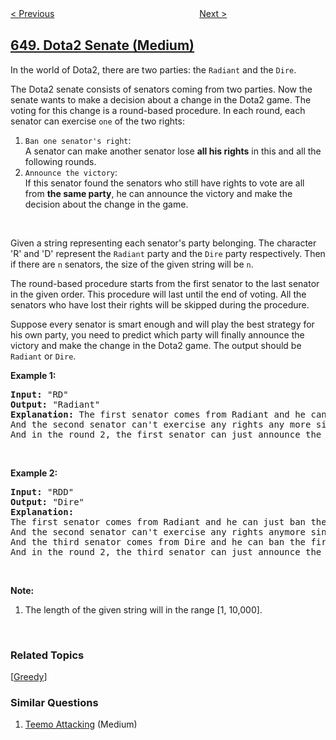 <!--|This file generated by command(leetcode description); DO NOT EDIT.    |-->
<!--+----------------------------------------------------------------------+-->
<!--|@author    openset <openset.wang@gmail.com>                           |-->
<!--|@link      https://github.com/openset                                 |-->
<!--|@home      https://github.com/tonymontaro/leetcode-hints                        |-->
<!--+----------------------------------------------------------------------+-->

[< Previous](https://github.com/tonymontaro/leetcode-hints/tree/master/problems/replace-words "Replace Words")
　　　　　　　　　　　　　　　　
[Next >](https://github.com/tonymontaro/leetcode-hints/tree/master/problems/2-keys-keyboard "2 Keys Keyboard")

## [649. Dota2 Senate (Medium)](https://leetcode.com/problems/dota2-senate "Dota2 参议院")

<p>In the world of Dota2, there are two parties: the <code>Radiant</code> and the <code>Dire</code>.</p>

<p>The Dota2 senate consists of senators coming from two parties. Now the senate wants to make a decision about a change in the Dota2 game. The voting for this change is a round-based procedure. In each round, each senator can exercise <code>one</code> of the two rights:</p>

<ol>
	<li><code>Ban one senator&#39;s right</code>:<br />
	A senator can make another senator lose <b>all his rights</b> in this and all the following rounds.</li>
	<li><code>Announce the victory</code>:<br />
	If this senator found the senators who still have rights to vote are all from <b>the same party</b>, he can announce the victory and make the decision about the change in the game.</li>
</ol>

<p>&nbsp;</p>

<p>Given a string representing each senator&#39;s party belonging. The character &#39;R&#39; and &#39;D&#39; represent the <code>Radiant</code> party and the <code>Dire</code> party respectively. Then if there are <code>n</code> senators, the size of the given string will be <code>n</code>.</p>

<p>The round-based procedure starts from the first senator to the last senator in the given order. This procedure will last until the end of voting. All the senators who have lost their rights will be skipped during the procedure.</p>

<p>Suppose every senator is smart enough and will play the best strategy for his own party, you need to predict which party will finally announce the victory and make the change in the Dota2 game. The output should be <code>Radiant</code> or <code>Dire</code>.</p>

<p><b>Example 1:</b></p>

<pre>
<b>Input:</b> &quot;RD&quot;
<b>Output:</b> &quot;Radiant&quot;
<b>Explanation:</b> The first senator comes from Radiant and he can just ban the next senator&#39;s right in the round 1. 
And the second senator can&#39;t exercise any rights any more since his right has been banned. 
And in the round 2, the first senator can just announce the victory since he is the only guy in the senate who can vote.
</pre>

<p>&nbsp;</p>

<p><b>Example 2:</b></p>

<pre>
<b>Input:</b> &quot;RDD&quot;
<b>Output:</b> &quot;Dire&quot;
<b>Explanation:</b> 
The first senator comes from Radiant and he can just ban the next senator&#39;s right in the round 1. 
And the second senator can&#39;t exercise any rights anymore since his right has been banned. 
And the third senator comes from Dire and he can ban the first senator&#39;s right in the round 1. 
And in the round 2, the third senator can just announce the victory since he is the only guy in the senate who can vote.
</pre>

<p>&nbsp;</p>

<p><b>Note:</b></p>

<ol>
	<li>The length of the given string will in the range [1, 10,000].</li>
</ol>

<p>&nbsp;</p>

### Related Topics
  [[Greedy](https://github.com/tonymontaro/leetcode-hints/tree/master/tag/greedy/README.md)]

### Similar Questions
  1. [Teemo Attacking](https://github.com/tonymontaro/leetcode-hints/tree/master/problems/teemo-attacking) (Medium)
